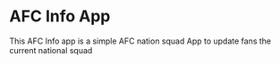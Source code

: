 # AFC Info App

This AFC Info app is a simple AFC nation squad App to update fans the current national squad